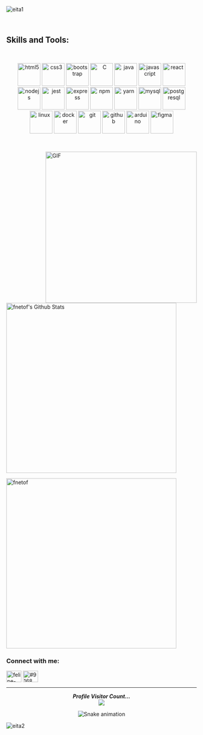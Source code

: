 ![eita1](https://user-images.githubusercontent.com/60360540/189197612-17116e5a-fdcd-4ba8-a310-5dd0f8d9b38a.png)

<br>
<h2>Skills and Tools: </h2>
<br>

<p align="center">
	<img style="margin: auto;" src="https://cdn.jsdelivr.net/gh/devicons/devicon/icons/html5/html5-original.svg" alt="html5" width="60" height="60"/> 
	<img style="margin: auto;" src="https://cdn.jsdelivr.net/gh/devicons/devicon/icons/css3/css3-original.svg" alt="css3" width="60" height="60"/> 
	<img style="margin: auto;" src="https://cdn.jsdelivr.net/gh/devicons/devicon/icons/bootstrap/bootstrap-original.svg" alt="bootstrap" width="60" height="60"/>
    <img style="margin: auto;" src="https://cdn.jsdelivr.net/gh/devicons/devicon/icons/c/c-original.svg" alt="C" width="60" height="60"/>
    <img style="margin: auto;" src="https://cdn.jsdelivr.net/gh/devicons/devicon/icons/java/java-original.svg" alt="java" width="60" height="60"/>
    <img style="margin: auto;" src="https://cdn.jsdelivr.net/gh/devicons/devicon/icons/javascript/javascript-original.svg" alt="javascript" width="60" height="60"/>
    <img style="margin: auto;" src="https://cdn.jsdelivr.net/gh/devicons/devicon/icons/react/react-original.svg" alt="react" width="60" height="60"/>
    <img style="margin: auto;" src="https://cdn.jsdelivr.net/gh/devicons/devicon/icons/nodejs/nodejs-original.svg" alt="nodejs" width="60" height="60"/> 
	<img style="margin: auto;" src="https://cdn.jsdelivr.net/gh/devicons/devicon/icons/jest/jest-plain.svg" alt="jest" width="60" height="60"/>
    <img style="margin: auto;" src="https://cdn.jsdelivr.net/gh/devicons/devicon/icons/express/express-original.svg" alt="express" width="60" height="60"/>
	<img style="margin: auto;" src="https://cdn.jsdelivr.net/gh/devicons/devicon/icons/npm/npm-original-wordmark.svg" alt="npm" width="60" height="60"/> 
	<img style="margin: auto;" src="https://cdn.jsdelivr.net/gh/devicons/devicon/icons/yarn/yarn-original-wordmark.svg" alt="yarn" width="60" height="60"/> 
    <img style="margin: auto;" src="https://cdn.jsdelivr.net/gh/devicons/devicon/icons/mysql/mysql-original.svg" alt="mysql" width="60" height="60"/>
	<img style="margin: auto;" src="https://cdn.jsdelivr.net/gh/devicons/devicon/icons/postgresql/postgresql-original.svg" alt="postgresql" width="60" height="60"/>
    <img style="margin: auto;" src="https://cdn.jsdelivr.net/gh/devicons/devicon/icons/linux/linux-original.svg" alt=linux width="60" height="60"/>
    <img style="margin: auto;" src="https://cdn.jsdelivr.net/gh/devicons/devicon/icons/docker/docker-original-wordmark.svg" alt=docker width="60" height="60"/>
    <img style="margin: auto;" src="https://cdn.jsdelivr.net/gh/devicons/devicon/icons/git/git-original.svg" alt="git" width="60" height="60"/>
    <img style="margin: auto;" src="https://cdn.jsdelivr.net/gh/devicons/devicon/icons/github/github-original.svg" alt=github width="60" height="60"/>
    <img style="margin: auto;" src="https://cdn.jsdelivr.net/gh/devicons/devicon/icons/arduino/arduino-original-wordmark.svg" alt="arduino" width="60" height="60"/>
    <img style="margin: auto;" src="https://cdn.jsdelivr.net/gh/devicons/devicon/icons/figma/figma-original.svg" alt="figma" width="60" height="60"/>
</p>
<br>

<div>
<img align="right" alt="GIF" src="https://octocat-generator-assets.githubusercontent.com/my-octocat-1616242393601.png" width="400px" />

<img width="450" src="https://github-readme-stats.vercel.app/api?username=fnetof&include_all_commits=true&count_private=true&show_icons=true&line_height=20&title_color=7A7ADB&icon_color=2234AE&text_color=D3D3D3&bg_color=0,000000,130F40" alt="fnetof's Github Stats"><br>

<img width="450" src="https://github-readme-stats.vercel.app/api/top-langs?username=fnetof&show_icons=true&locale=en&layout=compact&count_private=true&show_icons=true&line_height=20&title_color=7A7ADB&icon_color=2234AE&text_color=D3D3D3&bg_color=0,000000,130F40" alt="fnetof" /><br>
</div>

<h3 align="left">Connect with me:</h3>

<p align="left">
    <a href="https://linkedin.com/in/felipe-fe" target="blank"><img align="center" src="https://raw.githubusercontent.com/rahuldkjain/github-profile-readme-generator/master/src/images/icons/Social/linked-in-alt.svg" alt="felipe-fe" height="30" width="40" /></a>
    <a href="https://discord.gg/#9168" target="blank"><img align="center" src="https://raw.githubusercontent.com/rahuldkjain/github-profile-readme-generator/master/src/images/icons/Social/discord.svg" alt="#9168" height="30" width="40" /></a>
</p>

<hr>

<p align="center"> 
  <i><b>Profile Visitor Count...</b></i><br>
  <img src="https://profile-counter.glitch.me/FNetoF/count.svg" />
</p>


<div align="center">

  ![Snake animation](https://github.com/FNetoF/FNetoF/blob/output/github-contribution-grid-snake.svg)

</div>

![eita2](https://user-images.githubusercontent.com/60360540/189197619-f927cd0b-1134-46cb-8ed3-10a28d256b30.png)
